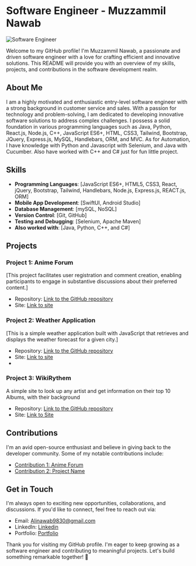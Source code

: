 # Software Engineer - Muzzammil Nawab

![Software Engineer](https://img.shields.io/badge/Software%20Engineer-%20Muzzammil%20Nawab-%230076D6)

Welcome to my GitHub profile! I'm Muzzammil Nawab, a passionate and driven software engineer with a love for crafting efficient and innovative solutions. This README will provide you with an overview of my skills, projects, and contributions in the software development realm.

## About Me

I am a highly motivated and enthusiastic entry-level software engineer with a strong background in customer service and sales. With a passion for technology and problem-solving, I am dedicated to developing innovative software solutions to address complex challenges. I possess a solid foundation in various programming languages such as Java, Python, React.js, Node.js, C++, JavaScript ES6+, HTML, CSS3, Tailwind, Bootstrap, JQuery, Express.js, MySQL, Handlebars, ORM, and MVC. As for Automation, I have knowledge with Python and Javascript with Selenium, and Java with Cucumber. Also have worked with C++ and C# just for fun little project.

## Skills

- **Programming Languages**: [JavaScript ES6+, HTML5, CSS3, React, jQuery, Bootstrap, Tailwind, Handlebars, Node.js, Express.js, REACT.js, ORM]
- **Mobile App Development**: [SwiftUI, Android Studio]
- **Database Management**: [mySQL, NoSQL]
- **Version Control**: [Git, GitHub]
- **Testing and Debugging**: [Selenium, Apache Maven]
- **Also worked with**: [Java, Python, C++, and C#]

## Projects

### Project 1: Anime Forum

[This project facilitates user registration and comment creation, enabling participants to engage in substantive discussions about their preferred content.]

- Repository: [Link to the GitHub repository](https://github.com/Afrozez/anime-forum)
- Site: [Link to site](https://dry-fjord-40958-6d6119c1d47d.herokuapp.com/#)

### Project 2: Weather Application

[This is a simple weather application built with JavaScript that retrieves and displays the weather forecast for a given city.]

- Repository: [Link to the GitHub repository](https://github.com/YaBoiAli/Weather-Application)
- Site: [Link to site](https://yaboiali.github.io/Weather-Application/)
- 
### Project 3: WikiRythem

A simple site to look up any artist and get information on their top 10 Albums, with their background

- Repository: [Link to the GitHub repository](https://github.com/Kimberlyc1904/WikiRythm)
- Site: [Link to Site](https://yaboiali.github.io/WikiRythm/)

## Contributions

I'm an avid open-source enthusiast and believe in giving back to the developer community. Some of my notable contributions include:

- [Contribution 1: Anime Forum](https://github.com/Afrozez/anime-forum/graphs/contributors)
- [Contribution 2: Project Name](https://github.com/Kimberlyc1904/WikiRythm/graphs/contributors)


## Get in Touch

I'm always open to exciting new opportunities, collaborations, and discussions. If you'd like to connect, feel free to reach out via:

- Email: Alinawab9830@gmail.com
- LinkedIn: [Linkedin](https://www.linkedin.com/in/muzzammil-nawab-676b78223/)
- Portfolio: [Portfolio](https://yaboiali.github.io/Portfolio_Website/)

Thank you for visiting my GitHub profile. I'm eager to keep growing as a software engineer and contributing to meaningful projects. Let's build something remarkable together! 🚀
